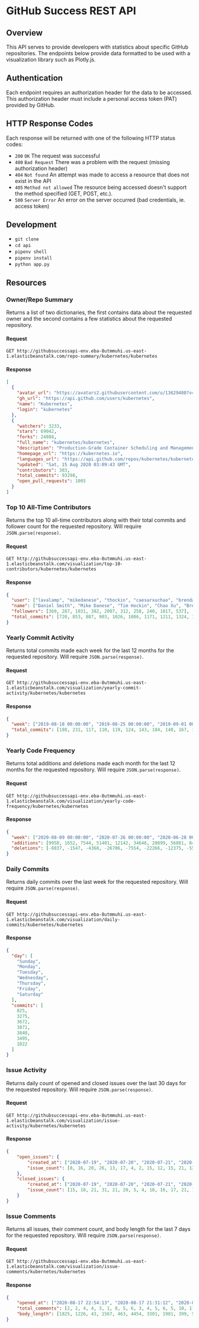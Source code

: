 # GitHub Success REST API

## Overview
This API serves to provide developers with statistics about specific GitHub repositories. The endpoints below provide data formatted to be used with a visualization library such as Plotly.js.

## Authentication
Each endpoint requires an authorization header for the data to be accessed. This authorization header must include a personal access token (PAT) provided by GitHub.

## HTTP Response Codes
Each response will be returned with one of the following HTTP status codes:

* `200` `OK` The request was successful
* `400` `Bad Request` There was a problem with the request (missing authorization header)
* `404` `Not found` An attempt was made to access a resource that does not exist in the API
* `405` `Method not allowed` The resource being accessed doesn't support the method specified (GET, POST, etc.).
* `500` `Server Error` An error on the server occurred (bad credentials, ie. access token)

## Development
* `git clone`
* `cd api`
* `pipenv shell`
* `pipenv install`
* `python app.py`

## Resources

### Owner/Repo Summary

Returns a list of two dictionaries, the first contains data about the requested owner and the second contains a few statistics about the requested repository.

#### Request

    GET http://githubsuccessapi-env.eba-8utmmuhi.us-east-1.elasticbeanstalk.com/repo-summary/kubernetes/kubernetes

#### Response
```json
[
  {
    "avatar_url": "https://avatars2.githubusercontent.com/u/13629408?v=4",
    "gh_url": "https://api.github.com/users/kubernetes",
    "name": "Kubernetes",
    "login": "kubernetes"
  },
  {
    "watchers": 3233,
    "stars": 69042,
    "forks": 24888,
    "full_name": "kubernetes/kubernetes",
    "description": "Production-Grade Container Scheduling and Management",
    "homepage_url": "https://kubernetes.io",
    "languages_url": "https://api.github.com/repos/kubernetes/kubernetes/languages",
    "updated": "Sat, 15 Aug 2020 03:09:43 GMT",
    "contributors": 383,
    "total_commits": 93298,
    "open_pull_requests": 1005
  }
]
```

### Top 10 All-Time Contributors
Returns the top 10 all-time contributors along with their total commits and follower count for the requested repository. Will require `JSON.parse(response)`.

#### Request

    GET http://githubsuccessapi-env.eba-8utmmuhi.us-east-1.elasticbeanstalk.com/visualization/top-10-contributors/kubernetes/kubernetes

#### Response
```json
{
  "user": ["lavalamp", "mikedanese", "thockin", "caesarxuchao", "brendandburns", "sttts", "deads2k", "wojtek-t", "smarterclayton", "liggitt"], 
  "name": ["Daniel Smith", "Mike Danese", "Tim Hockin", "Chao Xu", "Brendan Burns", "Dr. Stefan Schimanski", "David Eads", "Wojciech Tyczynski", "Clayton Coleman", "Jordan Liggitt"], 
  "followers": [369, 287, 1031, 382, 2007, 312, 258, 240, 1017, 537], 
  "total_commits": [720, 853, 887, 903, 1026, 1086, 1171, 1211, 1324, 1481]
}
```

### Yearly Commit Activity
Returns total commits made each week for the last 12 months for the requested repository. Will require `JSON.parse(response)`.

#### Request

    GET http://githubsuccessapi-env.eba-8utmmuhi.us-east-1.elasticbeanstalk.com/visualization/yearly-commit-activity/kubernetes/kubernetes

#### Response
```json
{
  "week": ["2019-08-18 00:00:00", "2019-08-25 00:00:00", "2019-09-01 00:00:00", "2019-09-08 00:00:00", "2019-09-15 00:00:00", "2019-09-22 00:00:00", "2019-09-29 00:00:00", "2019-10-06 00:00:00", "2019-10-13 00:00:00", "2019-10-20 00:00:00", "2019-10-27 00:00:00", "2019-11-03 00:00:00", "2019-11-10 00:00:00", "2019-11-17 00:00:00", "2019-11-24 00:00:00", "2019-12-01 00:00:00", "2019-12-08 00:00:00", "2019-12-15 00:00:00", "2019-12-22 00:00:00", "2019-12-29 00:00:00", "2020-01-05 00:00:00", "2020-01-12 00:00:00", "2020-01-19 00:00:00", "2020-01-26 00:00:00", "2020-02-02 00:00:00", "2020-02-09 00:00:00", "2020-02-16 00:00:00", "2020-02-23 00:00:00", "2020-03-01 00:00:00", "2020-03-08 00:00:00", "2020-03-15 00:00:00", "2020-03-22 00:00:00", "2020-03-29 00:00:00", "2020-04-05 00:00:00", "2020-04-12 00:00:00", "2020-04-19 00:00:00", "2020-04-26 00:00:00", "2020-05-03 00:00:00", "2020-05-10 00:00:00", "2020-05-17 00:00:00", "2020-05-24 00:00:00", "2020-05-31 00:00:00", "2020-06-07 00:00:00", "2020-06-14 00:00:00", "2020-06-21 00:00:00", "2020-06-28 00:00:00", "2020-07-05 00:00:00", "2020-07-12 00:00:00", "2020-07-19 00:00:00", "2020-07-26 00:00:00", "2020-08-02 00:00:00", "2020-08-09 00:00:00"], 
  "total_commits": [188, 231, 117, 110, 119, 124, 143, 184, 140, 167, 165, 239, 204, 85, 94, 129, 124, 120, 79, 71, 165, 158, 112, 99, 124, 133, 97, 155, 142, 63, 102, 163, 122, 94, 112, 130, 100, 97, 133, 99, 122, 114, 101, 107, 113, 115, 68, 45, 66, 50, 25, 39]
}
```

### Yearly Code Frequency
Returns total additions and deletions made each month for the last 12 months for the requested repository. Will require `JSON.parse(response)`.

#### Request

    GET http://githubsuccessapi-env.eba-8utmmuhi.us-east-1.elasticbeanstalk.com/visualization/yearly-code-frequency/kubernetes/kubernetes

#### Response
```json
{
  "week": ["2020-08-09 00:00:00", "2020-07-26 00:00:00", "2020-06-28 00:00:00", "2020-05-31 00:00:00", "2020-04-26 00:00:00", "2020-03-29 00:00:00", "2020-02-23 00:00:00", "2020-01-26 00:00:00", "2019-12-29 00:00:00", "2019-11-24 00:00:00", "2019-10-27 00:00:00", "2019-09-29 00:00:00"], 
  "additions": [9950, 1652, 7544, 51401, 12142, 34646, 28899, 56881, 8420, 6969, 133671, 16423], 
  "deletions": [-8837, -1547, -4368, -26706, -7554, -22266, -12375, -5500, -5041, -3254, -124854, -12091]
}
```

### Daily Commits
Returns daily commits over the last week for the requested repository. Will require `JSON.parse(response)`.

#### Request

    GET http://githubsuccessapi-env.eba-8utmmuhi.us-east-1.elasticbeanstalk.com/visualization/daily-commits/kubernetes/kubernetes

#### Response
```json
{
  "day": [
    "Sunday",
    "Monday",
    "Tuesday",
    "Wednesday",
    "Thursday",
    "Friday",
    "Saturday"
  ],
  "commits": [
    825,
    3275,
    3672,
    3871,
    3840,
    3495,
    1022
  ]
}
```

### Issue Activity
Returns daily count of opened and closed issues over the last 30 days for the requested repository. Will require `JSON.parse(response)`.

#### Request

    GET http://githubsuccessapi-env.eba-8utmmuhi.us-east-1.elasticbeanstalk.com/visualization/issue-activity/kubernetes/kubernetes

#### Response
```json
{
    "open_issues": {
        "created_at": ["2020-07-19", "2020-07-20", "2020-07-21", "2020-07-22", "2020-07-23", "2020-07-24", "2020-07-25", "2020-07-26", "2020-07-27", "2020-07-28", "2020-07-29", "2020-07-30", "2020-07-31", "2020-08-01", "2020-08-02", "2020-08-03", "2020-08-04", "2020-08-05", "2020-08-06", "2020-08-07", "2020-08-08", "2020-08-09", "2020-08-10", "2020-08-11", "2020-08-12", "2020-08-13", "2020-08-14", "2020-08-15", "2020-08-16", "2020-08-17"], 
        "issue_count": [8, 16, 20, 26, 13, 17, 4, 2, 15, 12, 15, 21, 12, 7, 3, 12, 22, 23, 15, 27, 9, 7, 20, 25, 26, 17, 21, 9, 6, 22]
    }, 
    "closed_issues": {
        "created_at": ["2020-07-19", "2020-07-20", "2020-07-21", "2020-07-22", "2020-07-23", "2020-07-24", "2020-07-25", "2020-07-26", "2020-07-27", "2020-07-28", "2020-07-29", "2020-07-30", "2020-07-31", "2020-08-01", "2020-08-02", "2020-08-03", "2020-08-04", "2020-08-05", "2020-08-06", "2020-08-07", "2020-08-08", "2020-08-09", "2020-08-10", "2020-08-11", "2020-08-12", "2020-08-13", "2020-08-14", "2020-08-15", "2020-08-16", "2020-08-17"], 
        "issue_count": [15, 18, 21, 31, 21, 20, 5, 4, 18, 16, 17, 21, 16, 7, 2, 14, 14, 16, 12, 10, 10, 10, 10, 14, 18, 15, 13, 4, 1, 4]
    }
}
```

### Issue Comments
Returns all issues, their comment count, and body length for the last 7 days for the requested repository. Will require `JSON.parse(response)`.

#### Request

    GET http://githubsuccessapi-env.eba-8utmmuhi.us-east-1.elasticbeanstalk.com/visualization/issue-comments/kubernetes/kubernetes

#### Response
```json
{
    "opened_at": ["2020-08-17 22:54:13", "2020-08-17 21:31:12", "2020-08-17 20:53:09", "2020-08-17 20:50:26", "2020-08-17 16:59:49", "2020-08-17 16:03:14", "2020-08-17 15:54:58", "2020-08-17 15:43:39", "2020-08-17 15:22:44", "2020-08-17 15:13:21", "2020-08-17 14:47:09", "2020-08-17 14:44:22", "2020-08-17 14:29:22", "2020-08-17 14:01:44", "2020-08-17 12:25:53", "2020-08-17 10:21:02", "2020-08-17 09:27:33", "2020-08-17 09:21:45", "2020-08-17 09:08:17", "2020-08-17 06:46:53", "2020-08-17 06:08:21", "2020-08-17 06:07:30", "2020-08-17 02:56:49", "2020-08-17 02:46:53", "2020-08-17 02:38:50", "2020-08-17 02:25:56", "2020-08-16 20:52:01", "2020-08-16 19:15:03", "2020-08-16 12:53:30", "2020-08-16 12:49:52", "2020-08-16 11:58:35", "2020-08-16 08:48:31", "2020-08-16 05:26:17", "2020-08-15 23:46:15", "2020-08-15 22:01:19", "2020-08-15 20:55:58", "2020-08-15 20:19:04", "2020-08-15 20:04:15", "2020-08-15 19:24:43", "2020-08-15 18:14:21", "2020-08-15 15:47:41", "2020-08-15 09:17:50", "2020-08-15 08:09:41", "2020-08-15 07:16:27", "2020-08-15 05:57:02", "2020-08-15 01:31:03", "2020-08-14 22:10:33", "2020-08-14 21:53:45", "2020-08-14 21:02:28", "2020-08-14 19:58:42", "2020-08-14 19:53:13", "2020-08-14 19:32:06", "2020-08-14 18:11:59", "2020-08-14 17:44:36", "2020-08-14 16:11:14", "2020-08-14 15:17:49", "2020-08-14 15:13:56", "2020-08-14 15:08:43", "2020-08-14 14:40:19", "2020-08-14 14:27:59", "2020-08-14 13:33:45", "2020-08-14 12:57:36", "2020-08-14 11:05:29", "2020-08-14 10:32:34", "2020-08-14 09:54:50", "2020-08-14 08:59:07", "2020-08-14 08:48:57", "2020-08-14 08:15:57", "2020-08-14 07:44:24", "2020-08-14 07:13:09", "2020-08-14 06:45:47", "2020-08-14 06:02:36", "2020-08-14 05:59:33", "2020-08-14 03:15:12", "2020-08-14 03:07:32", "2020-08-14 02:42:17", "2020-08-14 01:40:24", "2020-08-14 01:22:21", "2020-08-14 01:19:09", "2020-08-14 01:14:26", "2020-08-13 23:55:51", "2020-08-13 21:18:17", "2020-08-13 21:13:38", "2020-08-13 21:02:52", "2020-08-13 20:38:10", "2020-08-13 20:33:55", "2020-08-13 20:23:32", "2020-08-13 20:21:16", "2020-08-13 20:08:12", "2020-08-13 19:40:33", "2020-08-13 19:37:02", "2020-08-13 19:20:43", "2020-08-13 19:12:19", "2020-08-13 18:21:10", "2020-08-13 17:47:39", "2020-08-13 16:18:19", "2020-08-13 16:02:22", "2020-08-13 15:55:42", "2020-08-13 15:45:41", "2020-08-13 15:36:48", "2020-08-13 14:33:30", "2020-08-13 14:14:14", "2020-08-13 12:41:46", "2020-08-13 10:58:20", "2020-08-13 09:09:29", "2020-08-13 04:04:36", "2020-08-13 02:10:47", "2020-08-13 01:15:03", "2020-08-13 01:14:54", "2020-08-13 00:59:43", "2020-08-13 00:53:50", "2020-08-13 00:10:42", "2020-08-12 23:59:21", "2020-08-12 22:18:35", "2020-08-12 22:16:22", "2020-08-12 21:17:00", "2020-08-12 20:25:49", "2020-08-12 20:22:05", "2020-08-12 19:40:36", "2020-08-12 19:25:07", "2020-08-12 19:24:39", "2020-08-12 19:24:05", "2020-08-12 19:23:13", "2020-08-12 19:16:28", "2020-08-12 17:42:10", "2020-08-12 17:30:45", "2020-08-12 17:24:36", "2020-08-12 17:08:38", "2020-08-12 17:05:43", "2020-08-12 16:40:05", "2020-08-12 15:46:31", "2020-08-12 14:59:26", "2020-08-12 14:52:35", "2020-08-12 14:08:32", "2020-08-12 13:51:26", "2020-08-12 13:22:27", "2020-08-12 13:05:06", "2020-08-12 12:58:38", "2020-08-12 12:46:35", "2020-08-12 12:38:05", "2020-08-12 12:08:06", "2020-08-12 10:35:26", "2020-08-12 10:34:32", "2020-08-12 09:58:55", "2020-08-12 07:46:13", "2020-08-12 06:56:50", "2020-08-12 03:36:57", "2020-08-12 03:24:12", "2020-08-12 03:19:16", "2020-08-12 02:39:37", "2020-08-12 02:28:57", "2020-08-12 02:19:01", "2020-08-12 01:51:37", "2020-08-12 01:49:45", "2020-08-12 01:35:41", "2020-08-12 00:12:48", "2020-08-11 21:55:47", "2020-08-11 21:36:13", "2020-08-11 21:17:48", "2020-08-11 20:54:14", "2020-08-11 20:23:54", "2020-08-11 19:44:23", "2020-08-11 19:43:47", "2020-08-11 19:40:25", "2020-08-11 19:26:15", "2020-08-11 18:54:48", "2020-08-11 18:48:25", "2020-08-11 18:27:41", "2020-08-11 18:21:18", "2020-08-11 18:07:01", "2020-08-11 17:38:44", "2020-08-11 17:18:53", "2020-08-11 16:48:41", "2020-08-11 15:39:31", "2020-08-11 15:24:36", "2020-08-11 14:38:01", "2020-08-11 14:04:34", "2020-08-11 13:24:51", "2020-08-11 13:06:38", "2020-08-11 13:02:09", "2020-08-11 12:41:21", "2020-08-11 12:38:39", "2020-08-11 11:04:40", "2020-08-11 11:03:04", "2020-08-11 10:54:30", "2020-08-11 10:36:31", "2020-08-11 09:17:58", "2020-08-11 09:15:47", "2020-08-11 09:12:05", "2020-08-11 09:04:36", "2020-08-11 06:12:19", "2020-08-11 04:11:19", "2020-08-11 03:21:33", "2020-08-11 03:17:54", "2020-08-11 01:09:45"], 
    "total_comments": [2, 2, 4, 4, 3, 1, 8, 5, 6, 3, 4, 5, 6, 5, 10, 11, 4, 4, 4, 4, 3, 3, 5, 6, 9, 8, 5, 3, 6, 22, 4, 8, 4, 3, 30, 7, 4, 8, 5, 5, 8, 7, 2, 1, 9, 1, 7, 3, 6, 3, 4, 2, 12, 6, 8, 1, 0, 2, 9, 5, 9, 9, 3, 3, 1, 5, 11, 5, 10, 3, 2, 6, 4, 3, 1, 4, 6, 5, 1, 9, 11, 4, 10, 12, 7, 1, 9, 6, 8, 3, 5, 5, 10, 3, 8, 14, 7, 5, 5, 8, 5, 12, 14, 5, 5, 6, 5, 2, 5, 14, 4, 2, 7, 6, 7, 22, 3, 7, 4, 5, 7, 8, 12, 4, 8, 23, 14, 3, 10, 3, 5, 5, 1, 3, 7, 3, 6, 6, 7, 5, 3, 10, 7, 3, 10, 5, 9, 11, 3, 16, 4, 1, 2, 17, 11, 9, 4, 10, 5, 3, 1, 5, 6, 2, 3, 13, 6, 6, 3, 8, 6, 11, 2, 13, 9, 15, 2, 2, 16, 3, 9, 11, 6, 14, 3, 8, 11, 5, 1, 4, 4, 3, 8, 3, 11], 
    "body_length": [1825, 1226, 43, 1567, 463, 4454, 3301, 1981, 399, 525, 448, 2211, 1006, 434, 3388, 216, 108, 108, 108, 3266, 253, 253, 339, 341, 4900, 310, 1254, 1004, 3128, 3049, 3964, 1450, 3786, 1807, 12337, 1222, 38, 34, 474, 2135, 4133, 1976, 1296, 2552, 1661, 458, 1266, 345, 1584, 691, 3050, 638, 431, 1491, 964, 638, 1540, 989, 1374, 2431, 1606, 198, 1399, 1968, 263, 2093, 3088, 3069, 2333, 1903, 1958, 3349, 713, 1628, 777, 1055, 3213, 3049, 711, 1737, 1654, 1150, 3114, 3183, 334, 329, 235, 235, 3203, 518, 9664, 579, 2963, 1493, 225, 1068, 382, 583, 375, 321, 4201, 3555, 3110, 3083, 745, 4623, 2894, 979, 979, 2275, 979, 3162, 488, 3507, 434, 3063, 790, 484, 6295, 237, 297, 297, 296, 756, 995, 1107, 1857, 2828, 421, 602, 3163, 1048, 2868, 407, 750, 622, 2380, 3469, 4675, 2380, 1660, 5137, 3835, 3858, 3136, 3941, 3948, 2181, 413, 3895, 1595, 283, 686, 238, 3017, 842, 714, 721, 1177, 1419, 3775, 2171, 694, 425, 2531, 494, 1234, 495, 3387, 1288, 485, 692, 952, 22231, 4847, 3105, 3076, 4876, 1367, 429, 925, 1379, 3074, 4351, 495, 124, 1356, 1701, 182, 717, 850, 1225, 3097, 83, 3461]
}
```